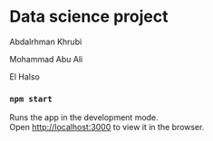 # Data science project
Abdalrhman Khrubi

Mohammad Abu Ali

El Halso
### `npm start`

Runs the app in the development mode.<br />
Open [http://localhost:3000](http://localhost:3000) to view it in the browser.

